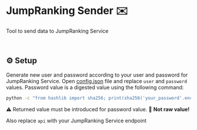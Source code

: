 # JumpRanking Sender ✉️

Tool to send data to JumpRanking Service

<br>

## ⚙️ Setup

Generate new user and password according to your user and password for JumpRanking Service.
Open [config.json](https://github.com/RDCH106/JumpRanking/tree/master/sender/config) file and replace `user` and `password` values. Password value is a digested value using the following command:

```bash
python -c "from hashlib import sha256; print(sha256('your_password'.encode('utf-8')).hexdigest())"
```
⚠️ Returned value must be introduced for password value. 🚫 **Not raw value!**

Also replace `api` with your JumpRanking Service endpoint
